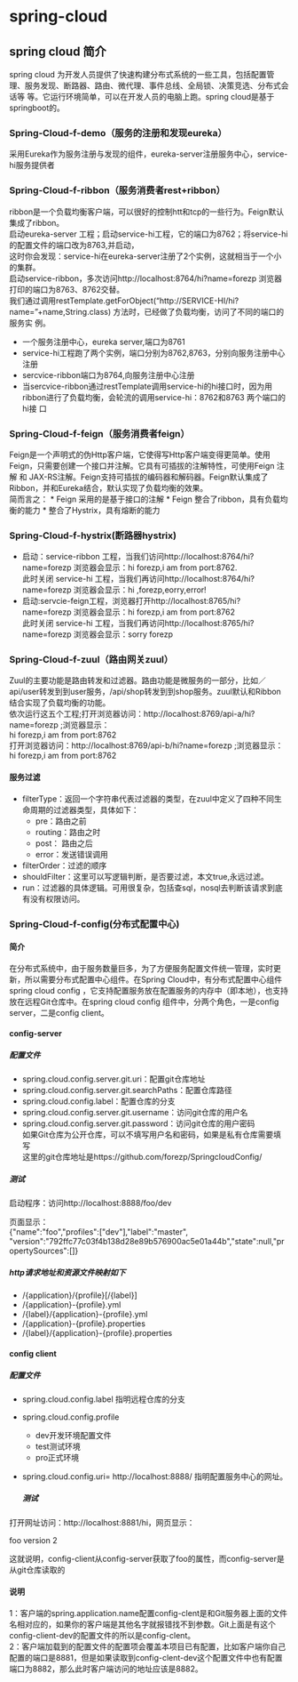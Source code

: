 # spring-cloud
  ## spring cloud 简介
   spring cloud 为开发人员提供了快速构建分布式系统的一些工具，包括配置管理、服务发现、断路器、路由、微代理、事件总线、全局锁、决策竞选、分布式会话等   等。它运行环境简单，可以在开发人员的电脑上跑。spring cloud是基于springboot的。  
  ### Spring-Cloud-f-demo（服务的注册和发现eureka） 
   采用Eureka作为服务注册与发现的组件，eureka-server注册服务中心，service-hi服务提供者
  ### Spring-Cloud-f-ribbon（服务消费者rest+ribbon）
   ribbon是一个负载均衡客户端，可以很好的控制htt和tcp的一些行为。Feign默认集成了ribbon。  
   启动eureka-server 工程；启动service-hi工程，它的端口为8762；将service-hi的配置文件的端口改为8763,并启动，  
   这时你会发现：service-hi在eureka-server注册了2个实例，这就相当于一个小的集群。  
   启动service-ribbon，多次访问http://localhost:8764/hi?name=forezp 浏览器打印的端口为8763、8762交替。  
   我们通过调用restTemplate.getForObject(“http://SERVICE-HI/hi?name=”+name,String.class) 方法时，已经做了负载均衡，访问了不同的端口的服务实      例。
  * 一个服务注册中心，eureka server,端口为8761
  * service-hi工程跑了两个实例，端口分别为8762,8763，分别向服务注册中心注册
  * sercvice-ribbon端口为8764,向服务注册中心注册
  * 当sercvice-ribbon通过restTemplate调用service-hi的hi接口时，因为用ribbon进行了负载均衡，会轮流的调用service-hi：8762和8763 两个端口的hi接 口
  ### Spring-Cloud-f-feign（服务消费者feign）
   Feign是一个声明式的伪Http客户端，它使得写Http客户端变得更简单。使用Feign，只需要创建一个接口并注解。它具有可插拔的注解特性，可使用Feign 注解     和 JAX-RS注解。Feign支持可插拔的编码器和解码器。Feign默认集成了Ribbon，并和Eureka结合，默认实现了负载均衡的效果。  
      简而言之：
    * Feign 采用的是基于接口的注解
    * Feign 整合了ribbon，具有负载均衡的能力
    * 整合了Hystrix，具有熔断的能力
  ### Spring-Cloud-f-hystrix(断路器hystrix)
   * 启动：service-ribbon 工程，当我们访问http://localhost:8764/hi?name=forezp 浏览器会显示：hi forezp,i am from port:8762.  
     此时关闭 service-hi 工程，当我们再访问http://localhost:8764/hi?name=forezp 浏览器会显示：hi ,forezp,eorry,error!
   * 启动:servcie-feign工程，浏览器打开http://localhost:8765/hi?name=forezp 浏览器会显示：hi forezp,i am from port:8762  
     此时关闭 service-hi 工程，当我们再访问http://localhost:8765/hi?name=forezp 浏览器会显示：sorry forezp
  ### Spring-Cloud-f-zuul（路由网关zuul）
  Zuul的主要功能是路由转发和过滤器。路由功能是微服务的一部分，比如／api/user转发到到user服务，/api/shop转发到到shop服务。zuul默认和Ribbon结合实现了负载均衡的功能。  
  依次运行这五个工程;打开浏览器访问：http://localhost:8769/api-a/hi?name=forezp ;浏览器显示：  
  hi forezp,i am from port:8762  
  打开浏览器访问：http://localhost:8769/api-b/hi?name=forezp ;浏览器显示：  
  hi forezp,i am from port:8762  
   #### 服务过滤
  * filterType：返回一个字符串代表过滤器的类型，在zuul中定义了四种不同生命周期的过滤器类型，具体如下：
    + pre：路由之前
    + routing：路由之时
    + post： 路由之后
    + error：发送错误调用
  * filterOrder：过滤的顺序
  * shouldFilter：这里可以写逻辑判断，是否要过滤，本文true,永远过滤。
  * run：过滤器的具体逻辑。可用很复杂，包括查sql，nosql去判断该请求到底有没有权限访问。
  ### Spring-Cloud-f-config(分布式配置中心)
   #### 简介
  在分布式系统中，由于服务数量巨多，为了方便服务配置文件统一管理，实时更新，所以需要分布式配置中心组件。在Spring Cloud中，有分布式配置中心组件spring cloud config ，它支持配置服务放在配置服务的内存中（即本地），也支持放在远程Git仓库中。在spring cloud config 组件中，分两个角色，一是config server，二是config client。
   #### config-server
   ##### 配置文件
  * spring.cloud.config.server.git.uri：配置git仓库地址
  * spring.cloud.config.server.git.searchPaths：配置仓库路径
  * spring.cloud.config.label：配置仓库的分支
  * spring.cloud.config.server.git.username：访问git仓库的用户名
  * spring.cloud.config.server.git.password：访问git仓库的用户密码  
  如果Git仓库为公开仓库，可以不填写用户名和密码，如果是私有仓库需要填写  
  这里的git仓库地址是https://github.com/forezp/SpringcloudConfig/
  ##### 测试
  启动程序：访问http://localhost:8888/foo/dev  
  
  页面显示：  
  {"name":"foo","profiles":["dev"],"label":"master",
"version":"792ffc77c03f4b138d28e89b576900ac5e01a44b","state":null,"propertySources":[]}  
   ##### http请求地址和资源文件映射如下
  * /{application}/{profile}[/{label}]
  * /{application}-{profile}.yml
  * /{label}/{application}-{profile}.yml
  * /{application}-{profile}.properties
  * /{label}/{application}-{profile}.properties
  #### config client  
   ##### 配置文件
  * spring.cloud.config.label 指明远程仓库的分支

  * spring.cloud.config.profile

    + dev开发环境配置文件
    + test测试环境
    + pro正式环境
  * spring.cloud.config.uri= http://localhost:8888/  指明配置服务中心的网址。  
    ##### 测试
  打开网址访问：http://localhost:8881/hi，网页显示：  

  foo version 2    

  这就说明，config-client从config-server获取了foo的属性，而config-server是从git仓库读取的
  
  #### 说明
  1：客户端的spring.application.name配置config-clent是和Git服务器上面的文件名相对应的，如果你的客户端是其他名字就报错找不到参数。Git上面是有这个config-client-dev的配置文件的所以是config-clent。  
  2：客户端加载到的配置文件的配置项会覆盖本项目已有配置，比如客户端你自己配置的端口是8881，但是如果读取到config-clent-dev这个配置文件中也有配置端口为8882，那么此时客户端访问的地址应该是8882。

  

  


